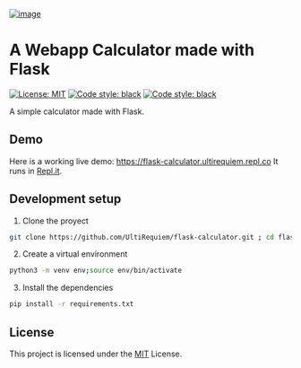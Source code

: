 [![image](https://user-images.githubusercontent.com/71897736/113590421-794cea80-95e7-11eb-8184-9aedad42131b.png)](https://flask-calculator.ultirequiem.repl.co)

# A Webapp Calculator made with Flask

<p>
<a href="https://github.com/UltiRequiem/flask-calculator/blob/main/LICENSE"><img alt="License: MIT" src="https://black.readthedocs.io/en/stable/_static/license.svg"></a>
<a href="https://github.com/UltiRequiem/
flask-calculator"><img alt="Code style: black" src="https://img.shields.io/badge/code%20style-black-000000.svg"></a>
<a href="https://github.com/UltiRequiem/
flask-calculator"><img alt="Code style: black" src="https://img.shields.io/tokei/lines/github.com/UltiRequiem/flask-calculator?color=blue&label=Total%20Lines"></a>
</p>
A simple calculator made with Flask.

## Demo

Here is a working live demo: https://flask-calculator.ultirequiem.repl.co
It runs in [Repl.it](https://repl.it).

## Development setup

1. Clone the proyect

```bash
git clone https://github.com/UltiRequiem/flask-calculator.git ; cd flask-calculator
```

2. Create a virtual environment

```bash
python3 -m venv env;source env/bin/activate
```

3. Install the dependencies

```bash
pip install -r requirements.txt
```

## License

This project is licensed under the [MIT](./LICENSE) License.
